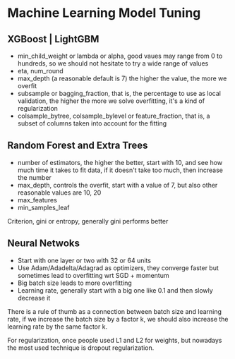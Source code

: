 # Machine Learning Model Tuning

## XGBoost  | LightGBM

* min_child_weight or lambda or alpha, good vaues may range from 0 to hundreds,
    so we should not hesitate to try a wide range of values
* eta, num_round
* max_depth (a reasonable default is 7) the higher the value, the more we overfit
* subsample or bagging_fraction, that is, the percentage to use as local validation, 
    the higher the more we solve overfitting, it's a kind of regularization
* colsample_bytree, colsample_bylevel or feature_fraction, that is, a subset of
    columns taken into account for the fitting

## Random Forest and Extra Trees

* number of estimators, the higher the better, start with 10, and see how much
    time it takes to fit data, if it doesn't take too much, then increase the
    number
* max_depth, controls the overfit, start with a value of 7, but also other
    reasonable values are 10, 20
* max_features
* min_samples_leaf

Criterion, gini or entropy, generally gini performs better

## Neural Netwoks

* Start with one layer or two with 32 or 64 units
* Use Adam/Adadelta/Adagrad as optimizers, they converge faster but sometimes
        lead to overfitting wrt SGD + momentum
* Big batch size leads to more overfitting
* Learning rate, generally start with a big one like 0.1 and then slowly
    decrease it

There is a rule of thumb as a connection between batch size and learning rate,
if we increase the batch size by a factor k, we should also increase the
learning rate by the same factor k.

For regularization, once people used L1 and L2 for weights, but nowadays the
most used technique is dropout regularization.
